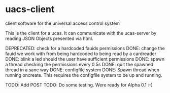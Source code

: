 # uacs-client
client software for the universal access control system

This is the client for a ucas. It can communicate with the ucas-server by reading JSON Objects presented via html.

DEPRECATED: check for a hardcoded fauids permissions
DONE: change the fauid we work with from being hardcoded to being read by a cardreader
DONE: blink a led should the user have sufficient permissions
DONE: spawn a thread checking the permissions every 0.5s
DONE: quit the spawned thread in a sane way
DONE: configfile system
DONE: Spawn thread when running oncreate. This requires the configfile system to be up and running.

TODO: Add POST
TODO: Do some testing. Were ready for Alpha 0.1 :-)


